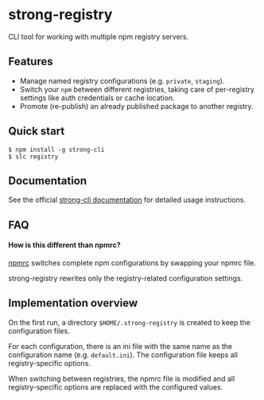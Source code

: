 # strong-registry

CLI tool for working with multiple npm registry servers.

## Features

 - Manage named registry configurations (e.g. `private`, `staging`).
 - Switch your `npm` between different registries, taking care
   of per-registry settings like auth credentials or cache location.
 - Promote (re-publish) an already published package to another registry.

## Quick start

```
$ npm install -g strong-cli
$ slc registry
```

## Documentation

See the official [strong-cli documentation](http://docs.strongloop.com/display/DOC/slc+registry)
for detailed usage instructions.

## FAQ

#### How is this different than npmrc?

[npmrc](https://github.com/deoxxa/npmrc) switches complete npm configurations
by swapping your npmrc file.

strong-registry rewrites only the registry-related
configuration settings.

## Implementation overview

On the first run, a directory `$HOME/.strong-registry` is created to keep
the configuration files.

For each configuration, there is an ini file with the same name as the
configuration name (e.g. `default.ini`). The configuration file keeps
all registry-specific options.

When switching between registries, the npmrc file is modified and all
registry-specific options are replaced with the configured values.
